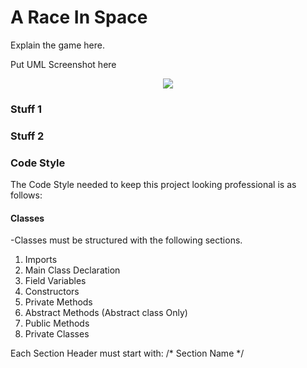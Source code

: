 A Race In Space
=========================
Explain the game here.

Put UML Screenshot here
<p align="center" alt="A mockup, not a screenshot">
  <img src="http://i.imgur.com/EeOmFO3.png">
</p>

### Stuff 1


### Stuff 2

### Code Style
The Code Style needed to keep this project looking professional is as 
follows:

#### Classes
-Classes must be structured with the following sections.
1. Imports
2. Main Class Declaration
3. Field Variables
4. Constructors
5. Private Methods
6. Abstract Methods (Abstract class Only)
7. Public Methods
8. Private Classes

Each Section Header must start with:
/* Section Name */

